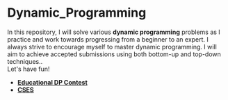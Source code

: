 # Dynamic_Programming
In this repository, I will solve various **dynamic programming** problems as I practice and work towards progressing from a beginner to an expert. I always strive to encourage myself to master dynamic programming. I will aim to achieve accepted submissions using both bottom-up and top-down techniques..</br>
Let's have fun!</br>
- **[Educational DP Contest](https://atcoder.jp/contests/dp/tasks?fbclid=IwAR3mAxqFpZyp5DMfUlvdxYuEb_SINPvi9TYFDEckHQj6cpCSxdiGDQCs_Uc)**
- **[CSES](https://cses.fi/problemset/)**
